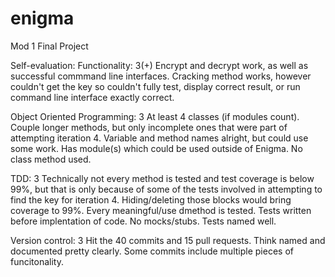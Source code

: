 # enigma
Mod 1 Final Project

Self-evaluation:
Functionality: 3(+)
Encrypt and decrypt work, as well as successful commmand line interfaces. Cracking method works, however couldn't get the key so couldn't fully test, display correct result, or run command line interface exactly correct. 

Object Oriented Programming: 3
At least 4 classes (if modules count). Couple longer methods, but only incomplete ones that were part of attempting iteration 4. Variable and method names alright, but could use some work. Has module(s) which could be used outside of Enigma. No class method used. 

TDD: 3
Technically not every method is tested and test coverage is below 99%, but that is only because of some of the tests involved in attempting to find the key for iteration 4. Hiding/deleting those blocks would bring coverage to 99%. Every meaningful/use dmethod is tested. Tests written before implentation of code. No mocks/stubs. Tests named well.

Version control: 3
Hit the 40 commits and 15 pull requests. Think named and documented pretty clearly. Some commits include multiple pieces of funcitonality. 
